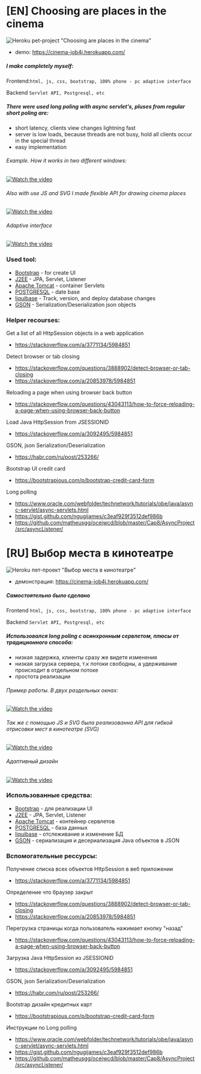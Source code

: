 # [EN] Choosing are places in the cinema
![Heroku](https://cinema-job4j.herokuapp.com/?app=cinema-job4j&style=flat&svg=1)
pet-project "Choosing are places in the cinema"
* demo:  https://cinema-job4j.herokuapp.com/
 
##### I make completely myself: 
   
Frontend:```html, js, css, bootstrap, 100% phone - pc adaptive interface```   

Backend ```Servlet API, Postgresql, etc```  

##### There were used long poling with async servlet's, pluses from regular short poling are:
- short latency, clients view changes lightning fast
- server is low loads, because threads are not busy, hold all clients occur in the special thread 
- easy implementation

###### Example. How it works in two different windows:
[![Watch the video](https://j.gifs.com/3Qq6rn.gif)](https://youtu.be/6LHIaFafKFA)

###### Also with use JS and SVG I made flexible API for drawing cinema places
[![Watch the video](https://j.gifs.com/gZqpDl.gif)](https://youtu.be/KTFfzQAyN1c)

###### Adaptive interface
[![Watch the video](https://j.gifs.com/wVN0xm.gif)](https://youtu.be/3LP5SCvxmdY)
      
### Used tool:

* [Bootstrap](getbootstrap.com) - for create UI
* [J2EE](https://www.oracle.com/technetwork/java/javaee/) - JPA, Servlet, Listener
* [Apache Tomcat](http://tomcat.apache.org/) - container Servlets 
* [POSTGRESQL](https://www.postgresql.org/) - date base
* [liquibase](https://liquibase.org/) - Track, version, and deploy database changes
* [GSON](https://github.com/google/gson) - Serialization/Deserialization json objects 

### Helper recourses:

Get a list of all HttpSession objects in a web application
- https://stackoverflow.com/a/3771134/5984851

Detect browser or tab closing
- https://stackoverflow.com/questions/3888902/detect-browser-or-tab-closing
- https://stackoverflow.com/a/20853978/5984851

Reloading a page when using browser back button
- https://stackoverflow.com/questions/43043113/how-to-force-reloading-a-page-when-using-browser-back-button

Load Java HttpSession from JSESSIONID
- https://stackoverflow.com/a/3092495/5984851

GSON, json Serialization/Deserialization
- https://habr.com/ru/post/253266/

Bootstrap UI credit card
- https://bootstrapious.com/p/bootstrap-credit-card-form

Long polling
- https://www.oracle.com/webfolder/technetwork/tutorials/obe/java/async-servlet/async-servlets.html
- https://gist.github.com/ngugijames/c3eaf929f3512def986b
- https://github.com/matheusgg/ocejwcd/blob/master/Cap8/AsyncProject/src/asyncListener/

# [RU]  Выбор места в кинотеатре
![Heroku](https://cinema-job4j.herokuapp.com/?app=cinema-job4j&style=flat&svg=1)
пет-проект "Выбор места в кинотеатре"
 * демонстрация:  https://cinema-job4j.herokuapp.com/ 

##### Самостоятельно было сделано
Frontend ```html, js, css, bootstrap, 100% phone - pc adaptive interface```

Backend ```Servlet API, Postgresql, etc```

##### Использовался long poling с асинхронным сервлетом, плюсы от традиционного способа:
- низкая задержка, клиенты сразу же видетя изменения 
- низкая загрузка сервера, т.к потоки свободны, а удерживание происходит в отдельном потоке
- простота реализации

###### Пример работы. В двух раздельных окнах:
[![Watch the video](https://j.gifs.com/3Qq6rn.gif)](https://youtu.be/6LHIaFafKFA)

###### Так же с помощью JS и SVG была реализованна API для гибкой отрисовки мест в кинотеатре (SVG)
[![Watch the video](https://j.gifs.com/gZqpDl.gif)](https://youtu.be/KTFfzQAyN1c)


###### Адаптивный дизайн
[![Watch the video](https://j.gifs.com/wVN0xm.gif)](https://youtu.be/3LP5SCvxmdY)
     
### Использованные средства:

* [Bootstrap](getbootstrap.com) - для реализации UI
* [J2EE](https://www.oracle.com/technetwork/java/javaee/) - JPA, Servlet, Listener
* [Apache Tomcat](http://tomcat.apache.org/) - контейнер сервлетов
* [POSTGRESQL](https://www.postgresql.org/) - база данных
* [liquibase](https://liquibase.org/) - отслеживание и изменение БД
* [GSON](https://github.com/google/gson) - сериализация и десериализация Java объектов в JSON

### Вспомогательные рессурсы:

Получение списка всех объектов HttpSession в веб приложении
- https://stackoverflow.com/a/3771134/5984851

Определение что браузер закрыт
- https://stackoverflow.com/questions/3888902/detect-browser-or-tab-closing
- https://stackoverflow.com/a/20853978/5984851

Перегрузка страницы когда пользователь нажимает кнопку "назад"
- https://stackoverflow.com/questions/43043113/how-to-force-reloading-a-page-when-using-browser-back-button

Загрузка Java HttpSession из JSESSIONID
- https://stackoverflow.com/a/3092495/5984851

GSON, json Serialization/Deserialization
- https://habr.com/ru/post/253266/

Bootstrap дизайн кредитных карт
- https://bootstrapious.com/p/bootstrap-credit-card-form

Инструкции по Long polling
- https://www.oracle.com/webfolder/technetwork/tutorials/obe/java/async-servlet/async-servlets.html
- https://gist.github.com/ngugijames/c3eaf929f3512def986b
- https://github.com/matheusgg/ocejwcd/blob/master/Cap8/AsyncProject/src/asyncListener/